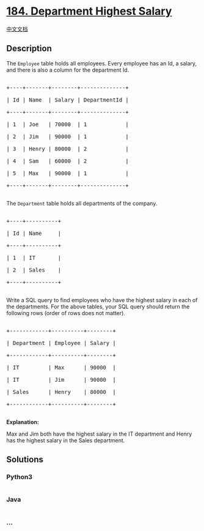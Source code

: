 # [184. Department Highest Salary](https://leetcode.com/problems/department-highest-salary)

[中文文档](/solution/0100-0199/0184.Department%20Highest%20Salary/README.md)

## Description
<p>The <code>Employee</code> table holds all employees. Every employee has an Id, a salary, and there is also a column for the department Id.</p>



<pre>

+----+-------+--------+--------------+

| Id | Name  | Salary | DepartmentId |

+----+-------+--------+--------------+

| 1  | Joe   | 70000  | 1            |

| 2 &nbsp;| Jim &nbsp; | 90000 &nbsp;| 1 &nbsp; &nbsp; &nbsp; &nbsp; &nbsp; &nbsp;|

| 3  | Henry | 80000  | 2            |

| 4  | Sam   | 60000  | 2            |

| 5  | Max   | 90000  | 1            |

+----+-------+--------+--------------+

</pre>



<p>The <code>Department</code> table holds all departments of the company.</p>



<pre>

+----+----------+

| Id | Name     |

+----+----------+

| 1  | IT       |

| 2  | Sales    |

+----+----------+

</pre>



<p>Write a SQL query to find employees who have the highest salary in each of the departments.&nbsp;For the above tables, your SQL query should return the following rows (order of rows does not matter).</p>



<pre>

+------------+----------+--------+

| Department | Employee | Salary |

+------------+----------+--------+

| IT         | Max      | 90000  |

| IT &nbsp; &nbsp; &nbsp; &nbsp; | Jim &nbsp; &nbsp; &nbsp;| 90000 &nbsp;|

| Sales      | Henry    | 80000  |

+------------+----------+--------+

</pre>



<p><strong>Explanation:</strong></p>



<p>Max and Jim both have&nbsp;the highest salary in the IT department and Henry has the highest salary in the Sales department.</p>




## Solutions


<!-- tabs:start -->

### **Python3**

```python

```

### **Java**

```java

```

### **...**
```

```

<!-- tabs:end -->